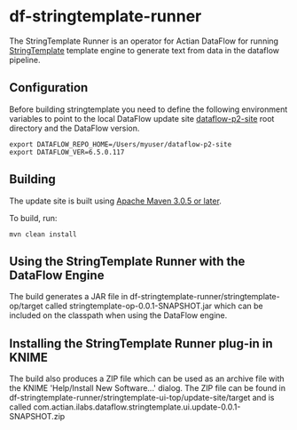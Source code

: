 # df-stringtemplate-runner

The StringTemplate Runner is an operator for Actian DataFlow for running [StringTemplate](http://www.stringtemplate.org/) template engine to generate text from data in the dataflow pipeline.

## Configuration

Before building stringtemplate you need to define the following environment variables to point to the local DataFlow update site [dataflow-p2-site](https://github.com/ActianCorp/dataflow-p2-site) root directory and the DataFlow version.

    export DATAFLOW_REPO_HOME=/Users/myuser/dataflow-p2-site
    export DATAFLOW_VER=6.5.0.117

## Building

The update site is built using [Apache Maven 3.0.5 or later](http://maven.apache.org/).

To build, run:

    mvn clean install

## Using the StringTemplate Runner with the DataFlow Engine

The build generates a JAR file in df-stringtemplate-runner/stringtemplate-op/target called stringtemplate-op-0.0.1-SNAPSHOT.jar which can be included on the classpath when using the DataFlow engine.

## Installing the StringTemplate Runner plug-in in KNIME

The build also produces a ZIP file which can be used as an archive file with the KNIME 'Help/Install New Software...' dialog.
The ZIP file can be found in df-stringtemplate-runner/stringtemplate-ui-top/update-site/target and is called com.actian.ilabs.dataflow.stringtemplate.ui.update-0.0.1-SNAPSHOT.zip



